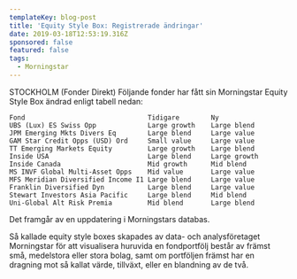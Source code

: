 ```yaml
---
templateKey: blog-post
title: 'Equity Style Box: Registrerade ändringar'
date: 2019-03-18T12:53:19.316Z
sponsored: false
featured: false
tags:
  - Morningstar
---
```

STOCKHOLM (Fonder Direkt) Följande fonder har fått sin Morningstar Equity Style Box ändrad enligt tabell nedan:

```
Fond                               Tidigare        Ny          
UBS (Lux) ES Swiss Opp             Large growth    Large blend 
JPM Emerging Mkts Divers Eq        Large blend     Large value 
GAM Star Credit Opps (USD) Ord     Small value     Large value 
TT Emerging Markets Equity         Large growth    Large blend 
Inside USA                         Large blend     Large growth
Inside Canada                      Mid growth      Mid blend   
MS INVF Global Multi-Asset Opps    Mid value       Large value 
MFS Meridian Diversified Income I1 Large blend     Large value 
Franklin Diversified Dyn           Large blend     Large value 
Stewart Investors Asia Pacific     Large blend     Mid blend   
Uni-Global Alt Risk Premia         Mid blend       Large blend 

```

Det framgår av en uppdatering i Morningstars databas.



Så kallade equity style boxes skapades av data- och analysföretaget Morningstar för att visualisera huruvida en fondportfölj består av främst små, medelstora eller stora bolag, samt om portföljen främst har en dragning mot så kallat värde, tillväxt, eller en blandning av de två.
